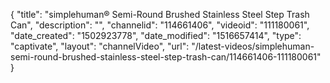 {
    "title": "simplehuman&reg;  Semi-Round Brushed Stainless Steel Step Trash Can",
    "description": "",
    "channelid": "114661406",
    "videoid": "111180061",
    "date_created": "1502923778",
    "date_modified": "1516657414",
    "type": "captivate",
    "layout": "channelVideo",
    "url": "\/latest-videos\/simplehuman-semi-round-brushed-stainless-steel-step-trash-can\/114661406-111180061"
}